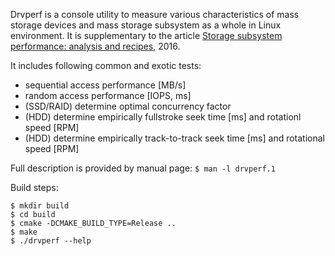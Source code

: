 Drvperf is a console utility to measure various characteristics of mass storage
devices and mass storage subsystem as a whole in Linux environment.
It is supplementary to the article 
[Storage subsystem performance: analysis and recipes](http://gudok.xyz/sspar/), 2016.

It includes following common and exotic tests:

 * sequential access performance [MB/s]
 * random access performance [IOPS, ms]
 * (SSD/RAID) determine optimal concurrency factor
 * (HDD) determine empirically fullstroke seek time [ms] and rotationl speed [RPM]
 * (HDD) determine empirically track-to-track seek time [ms] and rotational speed [RPM]

Full description is provided by manual page: `$ man -l drvperf.1`

Build steps:

    $ mkdir build
    $ cd build
    $ cmake -DCMAKE_BUILD_TYPE=Release ..
    $ make
    $ ./drvperf --help

